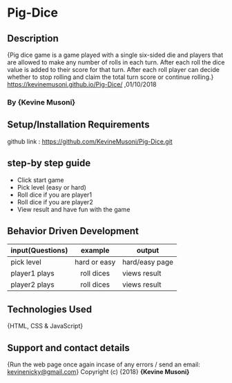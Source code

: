 # Pig-Dice
## Description
{Pig dice game is a game played with a single six-sided die and players that are allowed to make any number of rolls in each turn.
After each roll the dice value is added to their score for that turn.
After each roll player can decide whether to stop rolling and claim the total turn score or continue rolling.}
https://kevinemusoni.github.io/Pig-Dice/
,01/10/2018
### By **{Kevine Musoni}**
## Setup/Installation Requirements 
github link : https://github.com/KevineMusoni/Pig-Dice.git
## step-by step guide
* Click start game
* Pick level (easy or hard)
* Roll dice if you are player1
* Roll dice if you are player2
* View result and have fun with the game
## Behavior Driven Development
| input(Questions)|      example  | output         |
|---------------  |:-------------:|----------------|
| pick level      |  hard or easy |  hard/easy page|
| player1 plays   | roll dices    |  views result |
| player2 plays   |  roll dices   |  views result |
## Technologies Used
{HTML, CSS & JavaScript}
## Support and contact details
{Run the web page once again incase of any errors / send an email: kevinenicky@gmail.com}
Copyright (c) {2018} **{Kevine Musoni}**

